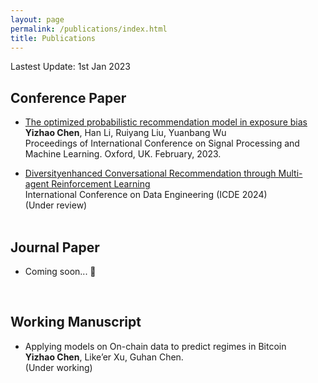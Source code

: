 ```yaml
---
layout: page
permalink: /publications/index.html
title: Publications
---
```


Lastest Update: 1st Jan 2023&nbsp;

## Conference Paper

- [The optimized probabilistic recommendation model in exposure bias](https://ace.ewapublishing.org/article.html?pk=bf0442f3888a4a4897ff6547b649597f)<br>**Yizhao Chen**, Han Li, Ruiyang Liu, Yuanbang Wu<br>Proceedings of International Conference on Signal Processing and Machine Learning. Oxford, UK. February, 2023.

- [Diversityenhanced Conversational Recommendation through Multi-agent Reinforcement Learning](https://yizhao111.github.io/mypaper/CRS.pdf)<br>International Conference on Data Engineering (ICDE 2024)<br>(Under review)<br>
  <br>

## Journal Paper

- Coming soon... 🚀

  <br>

## Working Manuscript

- Applying models on On-chain data to predict regimes in Bitcoin<br>**Yizhao Chen**, Like’er Xu, Guhan Chen.<br>(Under working)

  <br>

<!-- ## Undergraduate Thesis

- Hybrid Detection Mechanism for Spoofing Attacks in Bluetooth Low Energy Networks<br>**Hanlin Cai** (Advisor: Zhezhuang Xu). Final Year Project. Under working<br>Expect to submit a research paper to IEEE Internet of Things Journal.

- [Industrial Inspection System based on Intelligent IoT and Bionic Quadruped Robot](https://caihanlin.com/mypaper/thesis/IP-report.pdf)<br>**Hanlin Cai** (Advisor: Zhezhuang Xu). Intern Program for Junior.<br>Industrial Placement Report in [Huading Tech](http://www.hdim.com.cn/) and [IACTIP Lab](https://dqxy.fzu.edu.cn/info/1023/2571.htm)<br> -->

  <br>
